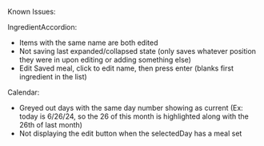 Known Issues:

IngredientAccordion:

-   Items with the same name are both edited
-   Not saving last expanded/collapsed state (only saves whatever position they were in upon editing or adding something else)
-   Edit Saved meal, click to edit name, then press enter (blanks first ingredient in the list)

Calendar:

-   Greyed out days with the same day number showing as current (Ex: today is 6/26/24, so the 26 of this month is highlighted along with the 26th of last month)
-   Not displaying the edit button when the selectedDay has a meal set
